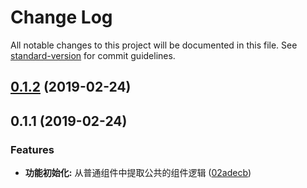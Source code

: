 # Change Log

All notable changes to this project will be documented in this file. See [standard-version](https://github.com/conventional-changelog/standard-version) for commit guidelines.

<a name="0.1.2"></a>
## [0.1.2](https://github.com/alibaba-paimai-frontend/ide-lib-base-component/compare/v0.1.1...v0.1.2) (2019-02-24)



<a name="0.1.1"></a>
## 0.1.1 (2019-02-24)


### Features

* **功能初始化:** 从普通组件中提取公共的组件逻辑 ([02adecb](https://github.com/alibaba-paimai-frontend/ide-lib-base-component/commit/02adecb))
